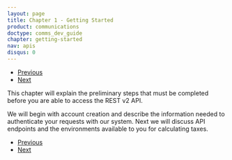 ```yaml
---
layout: page
title: Chapter 1 - Getting Started
product: communications
doctype: comms_dev_guide
chapter: getting-started
nav: apis
disqus: 0
---
```


<ul class="pager">
  <li class="previous"><a href="/communications/dev-guide/"><i class="glyphicon glyphicon-chevron-left"></i>Previous</a></li>
  <li class="next"><a href="/communications/dev-guide/getting-started/account-creation/">Next<i class="glyphicon glyphicon-chevron-right"></i></a></li>
</ul>

This chapter will explain the preliminary steps that must be completed before you are able to access the REST v2 API.

We will begin with account creation and describe the information needed to authenticate your requests with our system. Next we will discuss API endpoints and the environments available to you for calculating taxes.


<ul class="pager">
  <li class="previous"><a href="/communications/dev-guide/"><i class="glyphicon glyphicon-chevron-left"></i>Previous</a></li>
  <li class="next"><a href="/communications/dev-guide/getting-started/account-creation/">Next<i class="glyphicon glyphicon-chevron-right"></i></a></li>
</ul>